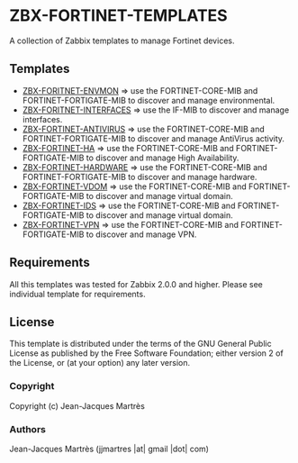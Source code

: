 ZBX-FORTINET-TEMPLATES
======================

A collection of Zabbix templates to manage Fortinet devices.

Templates
---------

  * [ZBX-FORITNET-ENVMON](https://github.com/jjmartres/Zabbix/tree/master/zbx-templates/zbx-fortinet/zbx-fortinet-envmon) => use the FORTINET-CORE-MIB and FORTINET-FORTIGATE-MIB to discover and manage environmental.
  * [ZBX-FORITNET-INTERFACES](https://github.com/jjmartres/Zabbix/tree/master/zbx-templates/zbx-fortinet/zbx-fortinet-interfaces) => use the IF-MIB to discover and manage interfaces.
  * [ZBX-FORTINET-ANTIVIRUS](https://github.com/jjmartres/Zabbix/tree/master/zbx-templates/zbx-fortinet/zbx-fortinet-antivirus) => use the FORTINET-CORE-MIB and FORTINET-FORTIGATE-MIB to discover and manage AntiVirus activity.
  * [ZBX-FORTINET-HA](https://github.com/jjmartres/Zabbix/tree/master/zbx-templates/zbx-fortinet/zbx-fortinet-ha) => use the FORTINET-CORE-MIB and FORTINET-FORTIGATE-MIB to discover and manage High Availability.
  * [ZBX-FORTINET-HARDWARE](https://github.com/jjmartres/Zabbix/tree/master/zbx-templates/zbx-fortinet/zbx-fortinet-hardware) => use the FORTINET-CORE-MIB and FORTINET-FORTIGATE-MIB to discover and manage hardware.
  * [ZBX-FORTINET-VDOM](https://github.com/jjmartres/Zabbix/tree/master/zbx-templates/zbx-fortinet/zbx-fortinet-vdom) => use the FORTINET-CORE-MIB and FORTINET-FORTIGATE-MIB to discover and manage virtual domain.
  * [ZBX-FORTINET-IDS](https://github.com/jjmartres/Zabbix/tree/master/zbx-templates/zbx-fortinet/zbx-fortinet-ids) => use the FORTINET-CORE-MIB and FORTINET-FORTIGATE-MIB to discover and manage virtual domain.
  * [ZBX-FORTINET-VPN](https://github.com/jjmartres/Zabbix/tree/master/zbx-templates/zbx-fortinet/zbx-fortinet-vpn) => use the FORTINET-CORE-MIB and FORTINET-FORTIGATE-MIB to discover and manage VPN.

Requirements
------------

All this templates was tested for Zabbix 2.0.0 and higher. Please see individual template for requirements.

License
-------

This template is distributed  under the terms of the GNU General Public License as published by the Free Software Foundation; either version 2 of the License, or (at your option) any later version.

### Copyright

  Copyright (c) Jean-Jacques Martrès

### Authors

  Jean-Jacques Martrès
  (jjmartres |at| gmail |dot| com)
